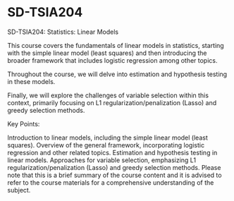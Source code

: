 # SD-TSIA204

SD-TSIA204: Statistics: Linear Models

This course covers the fundamentals of linear models in statistics, starting with the simple linear model (least squares) and then introducing the broader framework that includes logistic regression among other topics.

Throughout the course, we will delve into estimation and hypothesis testing in these models.

Finally, we will explore the challenges of variable selection within this context, primarily focusing on L1 regularization/penalization (Lasso) and greedy selection methods.

Key Points:

Introduction to linear models, including the simple linear model (least squares).
Overview of the general framework, incorporating logistic regression and other related topics.
Estimation and hypothesis testing in linear models.
Approaches for variable selection, emphasizing L1 regularization/penalization (Lasso) and greedy selection methods.
Please note that this is a brief summary of the course content and it is advised to refer to the course materials for a comprehensive understanding of the subject.
